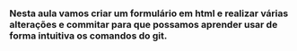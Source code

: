 ### Nesta aula vamos criar um formulário em html e realizar várias alterações e commitar para que possamos aprender usar de forma intuitiva os comandos do git.

